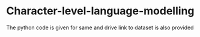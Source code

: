 # Character-level-language-modelling


The python code is given for same and drive link to dataset is also provided
